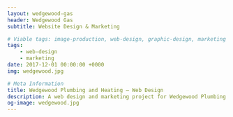 ```yaml
---
layout: wedgewood-gas
header: Wedgewood Gas
subtitle: Website Design & Marketing

# Viable tags: image-production, web-design, graphic-design, marketing
tags:
    - web-design
    - marketing
date: 2017-12-01 00:00:00 +0000
img: wedgewood.jpg

# Meta Information
title: Wedgewood Plumbing and Heating – Web Design
description: A web design and marketing project for Wedgewood Plumbing and Heating, Stoke-on-Trent.
og-image: wedgewood.jpg
---
```

